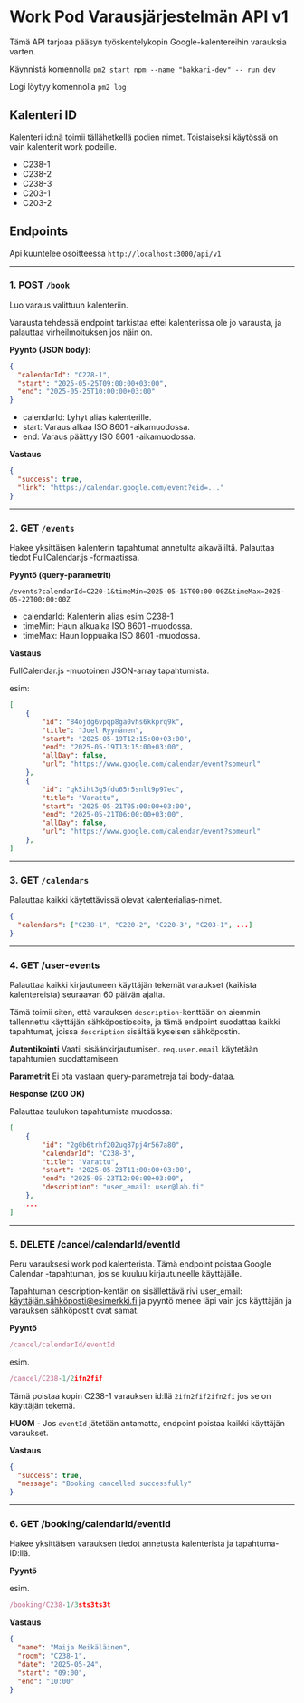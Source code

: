 # Work Pod Varausjärjestelmän API v1

Tämä API tarjoaa pääsyn työskentelykopin Google-kalentereihin varauksia varten.

Käynnistä komennolla `pm2 start npm --name "bakkari-dev" -- run dev`

Logi löytyy komennolla `pm2 log`

## Kalenteri ID

Kalenteri id:nä toimii tällähetkellä podien nimet.
Toistaiseksi käytössä on vain kalenterit work podeille.
* C238-1
* C238-2
* C238-3
* C203-1
* C203-2

## Endpoints

Api kuuntelee osoitteessa `http://localhost:3000/api/v1`

---

### 1. POST `/book`

Luo varaus valittuun kalenteriin.

Varausta tehdessä endpoint tarkistaa ettei kalenterissa ole jo varausta, ja palauttaa virheilmoituksen jos näin on.

**Pyyntö (JSON body):**

```json
{
  "calendarId": "C228-1",
  "start": "2025-05-25T09:00:00+03:00",
  "end": "2025-05-25T10:00:00+03:00"
}
```
* calendarId: Lyhyt alias kalenterille.
* start: Varaus alkaa ISO 8601 -aikamuodossa.
* end: Varaus päättyy ISO 8601 -aikamuodossa.

**Vastaus**

```json
{
  "success": true,
  "link": "https://calendar.google.com/event?eid=..."
}
```
---

### 2. GET `/events`

Hakee yksittäisen kalenterin tapahtumat annetulta aikaväliltä. Palauttaa tiedot FullCalendar.js -formaatissa.

**Pyyntö (query-parametrit)**

```
/events?calendarId=C220-1&timeMin=2025-05-15T00:00:00Z&timeMax=2025-05-22T00:00:00Z
```

* calendarId: Kalenterin alias esim C238-1
* timeMin: Haun alkuaika ISO 8601 -muodossa.
* timeMax: Haun loppuaika ISO 8601 -muodossa.

**Vastaus**

FullCalendar.js -muotoinen JSON-array tapahtumista.

esim:

```json
[
    {
        "id": "84ojdg6vpqp8ga0vhs6kkprq9k",
        "title": "Joel Ryynänen",
        "start": "2025-05-19T12:15:00+03:00",
        "end": "2025-05-19T13:15:00+03:00",
        "allDay": false,
        "url": "https://www.google.com/calendar/event?someurl"
    },
    {
        "id": "qk5iht3g5fdu65r5snlt9p97ec",
        "title": "Varattu",
        "start": "2025-05-21T05:00:00+03:00",
        "end": "2025-05-21T06:00:00+03:00",
        "allDay": false,
        "url": "https://www.google.com/calendar/event?someurl"
    },
]
```

---

### 3. GET `/calendars`

Palauttaa kaikki käytettävissä olevat kalenterialias-nimet.

```json
{
  "calendars": ["C238-1", "C220-2", "C220-3", "C203-1", ...]
}
```

---

### 4. GET /user-events

Palauttaa kaikki kirjautuneen käyttäjän tekemät varaukset (kaikista kalentereista) seuraavan 60 päivän ajalta.

Tämä toimii siten, että varauksen `description`-kenttään on aiemmin tallennettu käyttäjän sähköpostiosoite, ja tämä endpoint suodattaa kaikki tapahtumat, joissa `description` sisältää kyseisen sähköpostin.

**Autentikointi**
Vaatii sisäänkirjautumisen. `req.user.email` käytetään tapahtumien suodattamiseen.

**Parametrit**
Ei ota vastaan query-parametreja tai body-dataa.

**Response (200 OK)**

Palauttaa taulukon tapahtumista muodossa:

```json
[
    {
        "id": "2g0b6trhf202uq87pj4r567a80",
        "calendarId": "C238-3",
        "title": "Varattu",
        "start": "2025-05-23T11:00:00+03:00",
        "end": "2025-05-23T12:00:00+03:00",
        "description": "user_email: user@lab.fi"
    },
    ...
]
```
---

### 5. DELETE /cancel/calendarId/eventId

Peru varauksesi work pod kalenterista. Tämä endpoint poistaa Google Calendar -tapahtuman, jos se kuuluu kirjautuneelle käyttäjälle.

Tapahtuman description-kentän on sisällettävä rivi user_email: käyttäjän.sähköposti@esimerkki.fi ja pyyntö menee läpi vain jos käyttäjän ja varauksen sähköpostit ovat samat.

**Pyyntö**

```ts
/cancel/calendarId/eventId
```

esim.

```ts
/cancel/C238-1/2ifn2fif
```

Tämä poistaa kopin C238-1 varauksen id:llä `2ifn2fif2ifn2fi` jos se on käyttäjän tekemä.

**HUOM** - Jos `eventId` jätetään antamatta, endpoint poistaa kaikki käyttäjän varaukset.

**Vastaus**

```json
{
  "success": true,
  "message": "Booking cancelled successfully"
}
```

---

### 6. GET /booking/calendarId/eventId

Hakee yksittäisen varauksen tiedot annetusta kalenterista ja tapahtuma-ID:llä.

**Pyyntö**

esim.
```ts
/booking/C238-1/3sts3ts3t
```

**Vastaus**

```json
{
  "name": "Maija Meikäläinen",
  "room": "C238-1",
  "date": "2025-05-24",
  "start": "09:00",
  "end": "10:00"
}
```
